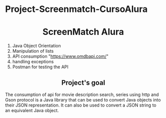 # Project-Screenmatch-CursoAlura

<h1 align="center"> ScreenMatch Alura </h1>

1. Java Object Orientation
2. Manipulation of lists
3. API consumption "https://www.omdbapi.com/"
4. handling exceptions
5. Postman for testing the API

<h2 align="center">Project's goal</h2>
The consumption of api for movie description search, series using http and Gson protocol is a Java library that can be used to convert Java objects into their JSON representation. It can also be used to convert a JSON string to an equivalent Java object.
